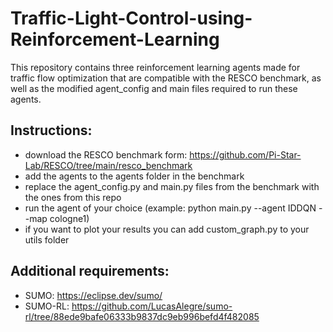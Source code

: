 # Traffic-Light-Control-using-Reinforcement-Learning

This repository contains three reinforcement learning agents made for traffic flow optimization that are compatible with the RESCO benchmark, as well as the modified agent_config and main files required to run these agents.

## Instructions:
- download the RESCO benchmark form: https://github.com/Pi-Star-Lab/RESCO/tree/main/resco_benchmark
- add the agents to the agents folder in the benchmark
- replace the agent_config.py and main.py files from the benchmark with the ones from this repo
- run the agent of your choice (example: python main.py --agent IDDQN --map cologne1)
- if you want to plot your results you can add custom_graph.py to your utils folder

## Additional requirements:
- SUMO: https://eclipse.dev/sumo/
- SUMO-RL: https://github.com/LucasAlegre/sumo-rl/tree/88ede9bafe06333b9837dc9eb996befd4f482085
